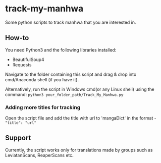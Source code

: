 # track-my-manhwa
Some python scripts to track manhwa that you are interested in.

## How-to
You need Python3 and the following libraries installed:
- BeautifulSoup4
- Requests

Navigate to the folder containing this script and drag & drop into cmd/Anaconda shell (if you have it).

Alternatively, run the script in Windows cmd(or any Linux shell) using the command:
`python3 your_folder_path/Track_My_Manhwa.py`

### Adding more titles for tracking
Open the script file and add the title with url to 'mangaDict' in the format -  `"title": "url"`

## Support
Currently, the script works only for translations made by groups such as LeviatanScans, ReaperScans etc.
